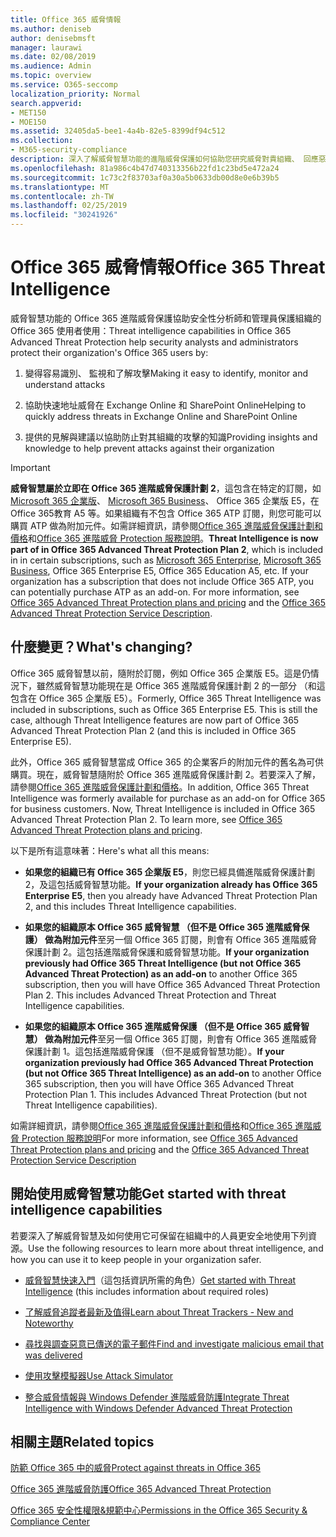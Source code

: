 ```yaml
---
title: Office 365 威脅情報
ms.author: deniseb
author: denisebmsft
manager: laurawi
ms.date: 02/08/2019
ms.audience: Admin
ms.topic: overview
ms.service: O365-seccomp
localization_priority: Normal
search.appverid:
- MET150
- MOE150
ms.assetid: 32405da5-bee1-4a4b-82e5-8399df94c512
ms.collection:
- M365-security-compliance
description: 深入了解威脅智慧功能的進階威脅保護如何協助您研究威脅對貴組織、 回應惡意程式碼、 網路釣魚、 及其他 Office 365 已偵測代替您撥打電話的攻擊及搜尋威脅指標。
ms.openlocfilehash: 81a986c4b47d740313356b22fd1c23bd5e472a24
ms.sourcegitcommit: 1c73c2f83703af0a30a5b0633db00d8e0e6b39b5
ms.translationtype: MT
ms.contentlocale: zh-TW
ms.lasthandoff: 02/25/2019
ms.locfileid: "30241926"
---
```

# <a name="office-365-threat-intelligence"></a><span data-ttu-id="208db-103">Office 365 威脅情報</span><span class="sxs-lookup"><span data-stu-id="208db-103">Office 365 Threat Intelligence</span></span>

<span data-ttu-id="208db-104">威脅智慧功能的 Office 365 進階威脅保護協助安全性分析師和管理員保護組織的 Office 365 使用者使用：</span><span class="sxs-lookup"><span data-stu-id="208db-104">Threat intelligence capabilities in Office 365 Advanced Threat Protection help security analysts and administrators protect their organization's Office 365 users by:</span></span>
  
1. <span data-ttu-id="208db-105">變得容易識別、 監視和了解攻擊</span><span class="sxs-lookup"><span data-stu-id="208db-105">Making it easy to identify, monitor and understand attacks</span></span>
    
2. <span data-ttu-id="208db-106">協助快速地址威脅在 Exchange Online 和 SharePoint Online</span><span class="sxs-lookup"><span data-stu-id="208db-106">Helping to quickly address threats in Exchange Online and SharePoint Online</span></span>
    
3. <span data-ttu-id="208db-107">提供的見解與建議以協助防止對其組織的攻擊的知識</span><span class="sxs-lookup"><span data-stu-id="208db-107">Providing insights and knowledge to help prevent attacks against their organization</span></span>
    
> [!IMPORTANT]
> <span data-ttu-id="208db-p101">**威脅智慧屬於立即在 Office 365 進階威脅保護計劃 2**，這包含在特定的訂閱，如[Microsoft 365 企業版](https://www.microsoft.com/microsoft-365/enterprise/home)、 [Microsoft 365 Business](https://www.microsoft.com/microsoft-365/business)、 Office 365 企業版 E5，在 Office 365教育 A5 等。如果組織有不包含 Office 365 ATP 訂閱，則您可能可以購買 ATP 做為附加元件。如需詳細資訊，請參閱[Office 365 進階威脅保護計劃和價格](https://products.office.com/exchange/advance-threat-protection)和[Office 365 進階威脅 Protection 服務說明](https://docs.microsoft.com/en-us/office365/servicedescriptions/office-365-advanced-threat-protection-service-description#whats-new-in-office-365-advanced-threat-protection-atp)。</span><span class="sxs-lookup"><span data-stu-id="208db-p101">**Threat Intelligence is now part of in Office 365 Advanced Threat Protection Plan 2**, which is included in in certain subscriptions, such as [Microsoft 365 Enterprise](https://www.microsoft.com/microsoft-365/enterprise/home), [Microsoft 365 Business](https://www.microsoft.com/microsoft-365/business), Office 365 Enterprise E5, Office 365 Education A5, etc. If your organization has a subscription that does not include Office 365 ATP, you can potentially purchase ATP as an add-on. For more information, see [Office 365 Advanced Threat Protection plans and pricing](https://products.office.com/exchange/advance-threat-protection) and the [Office 365 Advanced Threat Protection Service Description](https://docs.microsoft.com/en-us/office365/servicedescriptions/office-365-advanced-threat-protection-service-description#whats-new-in-office-365-advanced-threat-protection-atp).</span></span> 
  
## <a name="whats-changing"></a><span data-ttu-id="208db-110">什麼變更？</span><span class="sxs-lookup"><span data-stu-id="208db-110">What's changing?</span></span>

<span data-ttu-id="208db-p102">Office 365 威脅智慧以前，隨附於訂閱，例如 Office 365 企業版 E5。這是仍情況下，雖然威脅智慧功能現在是 Office 365 進階威脅保護計劃 2 的一部分 （和這包含在 Office 365 企業版 E5）。</span><span class="sxs-lookup"><span data-stu-id="208db-p102">Formerly, Office 365 Threat Intelligence was included in subscriptions, such as Office 365 Enterprise E5. This is still the case, although Threat Intelligence features are now part of Office 365 Advanced Threat Protection Plan 2 (and this is included in Office 365 Enterprise E5).</span></span> 

<span data-ttu-id="208db-p103">此外，Office 365 威脅智慧當成 Office 365 的企業客戶的附加元件的舊名為可供購買。現在，威脅智慧隨附於 Office 365 進階威脅保護計劃 2。若要深入了解，請參閱[Office 365 進階威脅保護計劃和價格](https://products.office.com/exchange/advance-threat-protection)。</span><span class="sxs-lookup"><span data-stu-id="208db-p103">In addition, Office 365 Threat Intelligence was formerly available for purchase as an add-on for Office 365 for business customers. Now, Threat Intelligence is included in Office 365 Advanced Threat Protection Plan 2. To learn more, see [Office 365 Advanced Threat Protection plans and pricing](https://products.office.com/exchange/advance-threat-protection).</span></span>

<span data-ttu-id="208db-116">以下是所有這意味著：</span><span class="sxs-lookup"><span data-stu-id="208db-116">Here's what all this means:</span></span>

- <span data-ttu-id="208db-117">**如果您的組織已有 Office 365 企業版 E5**，則您已經具備進階威脅保護計劃 2，及這包括威脅智慧功能。</span><span class="sxs-lookup"><span data-stu-id="208db-117">**If your organization already has Office 365 Enterprise E5**, then you already have Advanced Threat Protection Plan 2, and this includes Threat Intelligence capabilities.</span></span>

- <span data-ttu-id="208db-p104">**如果您的組織原本 Office 365 威脅智慧 （但不是 Office 365 進階威脅保護） 做為附加元件**至另一個 Office 365 訂閱，則會有 Office 365 進階威脅保護計劃 2。這包括進階威脅保護和威脅智慧功能。</span><span class="sxs-lookup"><span data-stu-id="208db-p104">**If your organization previously had Office 365 Threat Intelligence (but not Office 365 Advanced Threat Protection) as an add-on** to another Office 365 subscription, then you will have Office 365 Advanced Threat Protection Plan 2. This includes Advanced Threat Protection and Threat Intelligence capabilities.</span></span> 

- <span data-ttu-id="208db-p105">**如果您的組織原本 Office 365 進階威脅保護 （但不是 Office 365 威脅智慧） 做為附加元件**至另一個 Office 365 訂閱，則會有 Office 365 進階威脅保護計劃 1。這包括進階威脅保護 （但不是威脅智慧功能）。</span><span class="sxs-lookup"><span data-stu-id="208db-p105">**If your organization previously had Office 365 Advanced Threat Protection (but not Office 365 Threat Intelligence) as an add-on** to another Office 365 subscription, then you will have Office 365 Advanced Threat Protection Plan 1. This includes Advanced Threat Protection (but not Threat Intelligence capabilities).</span></span>

<span data-ttu-id="208db-122">如需詳細資訊，請參閱[Office 365 進階威脅保護計劃和價格](https://products.office.com/exchange/advance-threat-protection)和[Office 365 進階威脅 Protection 服務說明](https://docs.microsoft.com/en-us/office365/servicedescriptions/office-365-advanced-threat-protection-service-description#whats-new-in-office-365-advanced-threat-protection-atp)</span><span class="sxs-lookup"><span data-stu-id="208db-122">For more information, see [Office 365 Advanced Threat Protection plans and pricing](https://products.office.com/exchange/advance-threat-protection) and the [Office 365 Advanced Threat Protection Service Description](https://docs.microsoft.com/en-us/office365/servicedescriptions/office-365-advanced-threat-protection-service-description#whats-new-in-office-365-advanced-threat-protection-atp)</span></span>

## <a name="get-started-with-threat-intelligence-capabilities"></a><span data-ttu-id="208db-123">開始使用威脅智慧功能</span><span class="sxs-lookup"><span data-stu-id="208db-123">Get started with threat intelligence capabilities</span></span>

<span data-ttu-id="208db-124">若要深入了解威脅智慧及如何使用它可保留在組織中的人員更安全地使用下列資源。</span><span class="sxs-lookup"><span data-stu-id="208db-124">Use the following resources to learn more about threat intelligence, and how you can use it to keep people in your organization safer.</span></span>
  
- <span data-ttu-id="208db-125">[威脅智慧快速入門](get-started-with-ti.md)（這包括資訊所需的角色）</span><span class="sxs-lookup"><span data-stu-id="208db-125">[Get started with Threat Intelligence](get-started-with-ti.md) (this includes information about required roles)</span></span> 
    
- [<span data-ttu-id="208db-126">了解威脅追蹤者最新及值得</span><span class="sxs-lookup"><span data-stu-id="208db-126">Learn about Threat Trackers - New and Noteworthy</span></span>](threat-trackers.md)
    
- [<span data-ttu-id="208db-127">尋找與調查惡意已傳送的電子郵件</span><span class="sxs-lookup"><span data-stu-id="208db-127">Find and investigate malicious email that was delivered</span></span>](investigate-malicious-email-that-was-delivered.md)
    
- [<span data-ttu-id="208db-128">使用攻擊模擬器</span><span class="sxs-lookup"><span data-stu-id="208db-128">Use Attack Simulator</span></span>](attack-simulator.md)
    
- [<span data-ttu-id="208db-129">整合威脅情報與 Windows Defender 進階威脅防護</span><span class="sxs-lookup"><span data-stu-id="208db-129">Integrate Threat Intelligence with Windows Defender Advanced Threat Protection</span></span>](integrate-office-365-ti-with-wdatp.md)
    
## <a name="related-topics"></a><span data-ttu-id="208db-130">相關主題</span><span class="sxs-lookup"><span data-stu-id="208db-130">Related topics</span></span>

[<span data-ttu-id="208db-131">防範 Office 365 中的威脅</span><span class="sxs-lookup"><span data-stu-id="208db-131">Protect against threats in Office 365</span></span>](protect-against-threats.md)
  
[<span data-ttu-id="208db-132">Office 365 進階威脅防護</span><span class="sxs-lookup"><span data-stu-id="208db-132">Office 365 Advanced Threat Protection</span></span>](office-365-atp.md)
  
[<span data-ttu-id="208db-133">Office 365 安全性權限&amp;規範中心</span><span class="sxs-lookup"><span data-stu-id="208db-133">Permissions in the Office 365 Security &amp; Compliance Center</span></span>](permissions-in-the-security-and-compliance-center.md)
  

